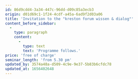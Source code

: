```yaml
---
id: 86d9cdd4-3a34-447c-96dd-d09c85a3ecb3
origin: d01d69c1-1f24-4cdf-a45a-6ad9f2d03a06
title: 'Invitation to the "kreston forum wissen & dialog"'
content_before_sidebar:
  -
    type: paragraph
    content:
      -
        type: text
        text: 'Programme follows.'
price: 'free of charge'
seminar_length: 'from 5.30 pm'
updated_by: 3574a48a-d509-4c9e-9e37-5b83b6cfdc78
updated_at: 1656402648
---
```

